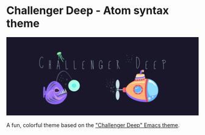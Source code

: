 # Challenger Deep - Atom syntax theme

![banner](https://raw.githubusercontent.com/andrewbanchich/challenger-deep-syntax/master/assets/banner.png)

A fun, colorful theme based on the ["Challenger Deep" Emacs theme](https://github.com/MaxSt/challenger-deep).
